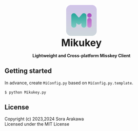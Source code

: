 <div align="center">
<img src="./assets/icon.png" width="20%">

<div style="font-size: 32px;font-weight: bold;">Mikukey</div>

**Lightweight and Cross-platform Misskey Client**

</div>

## Getting started

In advance, create `MiConfig.py` based on `MiConfig.py.template`.

```
$ python Mikukey.py
```

## License

Copyright (c) 2023,2024 Sora Arakawa  
Licensed under the MIT License
